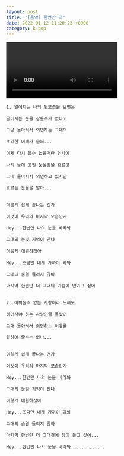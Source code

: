 ```yaml
---
layout: post
title: "[음악] 한번만 더"
date: 2022-01-12 11:20:23 +0900
category: k-pop
---
```


<div class="video-container">
    <video id="player" class="video-js vjs-default-skin vjs-big-play-centered" data-json="/public/json/k-pop/한번만 더.json"></video>
</div>

```
1. 멀어지는 나의 뒷모습을 보면은

떨어지는 눈물 참을수가 없다고

그냥 돌아서서 외면하는 그대의

초라한 어깨가 슬퍼...

이제 다시 볼수 없을거란 인사에

나의 눈에 고인 눈물방울 흐르고

그대 돌아서서 외면하고 있지만

흐르는 눈물을 알아...


이렇게 쉽게 끝나는 건가

이것이 우리의 마지막 모습인가

Hey...한번만 나의 눈을 바라봐

그대의 눈빛 기억이 안나

이렇게 애원하잖아

Hey...조금만 내게 가까이 와봐

그대의 숨결 들리지 않아

마지막 한번만 더 그대의 가슴에 안기고 싶어


2. 이뤄질수 없는 사랑이라 느껴도

헤어져야 하는 사랑인줄 몰랐어

그대 돌아서서 외면하는 이유를

말하여 줄수는 없나...


이렇게 쉽게 끝나는 건가

이것이 우리의 마지막 모습인가

Hey...한번만 나의 눈을 바라봐

그대의 눈빛 기억이 안나

이렇게 애원하잖아

Hey...조금만 내게 가까이 와봐

그대의 숨결 들리지 않아

마지막 한번만 더 그대곁에 잠이 들고 싶어...

Hey...한번만 나의 눈을 바라봐.............
```